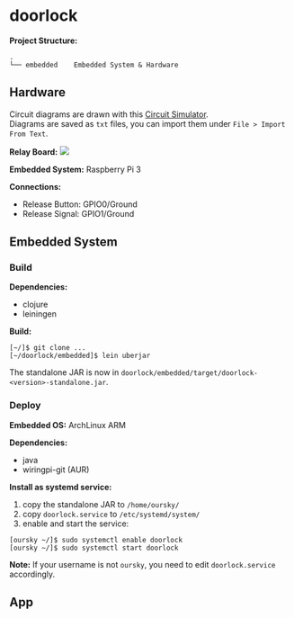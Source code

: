 # doorlock

**Project Structure:**
```
.
└── embedded    Embedded System & Hardware
```

## Hardware

Circuit diagrams are drawn with this [Circuit Simulator](http://www.falstad.com/circuit/).<br/>
Diagrams are saved as `txt` files, you can import them under `File > Import From Text`.

**Relay Board:**
![](https://github.com/oursky/doorlock/raw/master/embedded/circuit.png)

**Embedded System:** Raspberry Pi 3

**Connections:**
* Release Button: GPIO0/Ground
* Release Signal: GPIO1/Ground

## Embedded System

### Build

**Dependencies:**

* clojure
* leiningen

**Build:**
```
[~/]$ git clone ...
[~/doorlock/embedded]$ lein uberjar
```
The standalone JAR is now in `doorlock/embedded/target/doorlock-<version>-standalone.jar`.

### Deploy
**Embedded OS:** ArchLinux ARM

**Dependencies:**
* java
* wiringpi-git (AUR)

**Install as systemd service:**

1. copy the standalone JAR to `/home/oursky/`
2. copy `doorlock.service` to `/etc/systemd/system/`
3. enable and start the service:
```
[oursky ~/]$ sudo systemctl enable doorlock
[oursky ~/]$ sudo systemctl start doorlock
```

**Note:** If your username is not `oursky`, you need to edit `doorlock.service` accordingly.

## App
